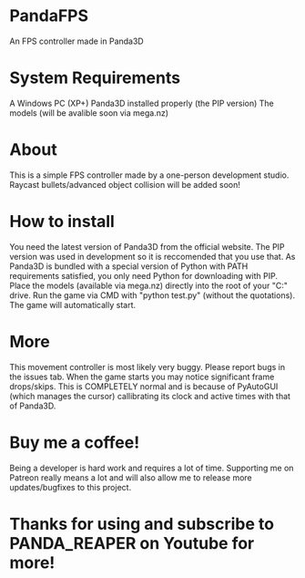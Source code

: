 # PandaFPS
An FPS controller made in Panda3D

# System Requirements
A Windows PC (XP+)
Panda3D installed properly (the PIP version)
The models (will be avalible soon via mega.nz)

# About
This is a simple FPS controller made by a one-person development studio. Raycast bullets/advanced object collision will be added soon!

# How to install
You need the latest version of Panda3D from the official website. The PIP version was used in development so it is reccomended that you use that. As Panda3D is bundled with a special version of Python with PATH requirements satisfied, you only need Python for downloading with PIP. Place the models (available via mega.nz) directly into the root of your "C:" drive. Run the game via CMD with "python test.py" (without the quotations). The game will automatically start.

# More
This movement controller is most likely very buggy. Please report bugs in the issues tab.
When the game starts you may notice significant frame drops/skips. This is COMPLETELY normal and is because of PyAutoGUI (which manages the cursor) callibrating its clock and active times with that of Panda3D.

# Buy me a coffee!
Being a developer is hard work and requires a lot of time. Supporting me on Patreon really means a lot and will also allow me to release more updates/bugfixes to this project.

# Thanks for using and subscribe to PANDA_REAPER on Youtube for more!

